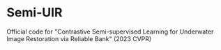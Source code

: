 # Semi-UIR
Official code for "Contrastive Semi-supervised Learning for Underwater Image Restoration via Reliable Bank" (2023 CVPR)
